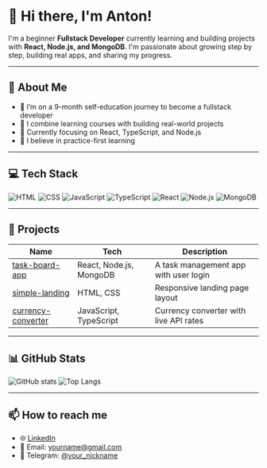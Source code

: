# 👋 Hi there, I'm Anton!

I'm a beginner **Fullstack Developer** currently learning and building projects with **React, Node.js, and MongoDB**. I'm passionate about growing step by step, building real apps, and sharing my progress.

---

## 🧠 About Me

- 🎯 I’m on a 9-month self-education journey to become a fullstack developer
- 🔁 I combine learning courses with building real-world projects
- 💪 Currently focusing on React, TypeScript, and Node.js
- 📘 I believe in practice-first learning

---

## 💻 Tech Stack

![HTML](https://img.shields.io/badge/-HTML5-E34F26?style=flat-square&logo=html5&logoColor=ffffff)
![CSS](https://img.shields.io/badge/-CSS3-1572B6?style=flat-square&logo=css3)
![JavaScript](https://img.shields.io/badge/-JavaScript-F7DF1E?style=flat-square&logo=javascript&logoColor=000)
![TypeScript](https://img.shields.io/badge/-TypeScript-007ACC?style=flat-square&logo=typescript)
![React](https://img.shields.io/badge/-React-61DAFB?style=flat-square&logo=react)
![Node.js](https://img.shields.io/badge/-Node.js-339933?style=flat-square&logo=node.js)
![MongoDB](https://img.shields.io/badge/-MongoDB-47A248?style=flat-square&logo=mongodb)

---

## 📂 Projects

| Name | Tech | Description |
|------|------|-------------|
| [task-board-app](https://github.com/AntonTur/task-board-app) | React, Node.js, MongoDB | A task management app with user login |
| [simple-landing](https://github.com/AntonTur/simple-landing) | HTML, CSS | Responsive landing page layout |
| [currency-converter](https://github.com/AntonTur/currency-converter) | JavaScript, TypeScript | Currency converter with live API rates |

---

## 📊 GitHub Stats

![GitHub stats](https://github-readme-stats.vercel.app/api?username=AntonTur&show_icons=true&theme=default)
![Top Langs](https://github-readme-stats.vercel.app/api/top-langs/?username=AntonTur&layout=compact)

---

## 📫 How to reach me

- 🌐 [LinkedIn](https://linkedin.com/in/your-profile)
- 📩 Email: yourname@gmail.com
- 💬 Telegram: [@your_nickname](https://t.me/your_nickname)
